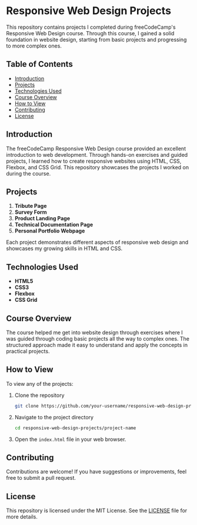 
# Responsive Web Design Projects

This repository contains projects I completed during freeCodeCamp's Responsive Web Design course. Through this course, I gained a solid foundation in website design, starting from basic projects and progressing to more complex ones.

## Table of Contents

- [Introduction](#introduction)
- [Projects](#projects)
- [Technologies Used](#technologies-used)
- [Course Overview](#course-overview)
- [How to View](#how-to-view)
- [Contributing](#contributing)
- [License](#license)

## Introduction

The freeCodeCamp Responsive Web Design course provided an excellent introduction to web development. Through hands-on exercises and guided projects, I learned how to create responsive websites using HTML, CSS, Flexbox, and CSS Grid. This repository showcases the projects I worked on during the course.

## Projects

1. **Tribute Page**
2. **Survey Form**
3. **Product Landing Page**
4. **Technical Documentation Page**
5. **Personal Portfolio Webpage**

Each project demonstrates different aspects of responsive web design and showcases my growing skills in HTML and CSS.

## Technologies Used

- **HTML5**
- **CSS3**
- **Flexbox**
- **CSS Grid**

## Course Overview

The course helped me get into website design through exercises where I was guided through coding basic projects all the way to complex ones. The structured approach made it easy to understand and apply the concepts in practical projects.

## How to View

To view any of the projects:

1. Clone the repository
    ```bash
    git clone https://github.com/your-username/responsive-web-design-projects.git
    ```
2. Navigate to the project directory
    ```bash
    cd responsive-web-design-projects/project-name
    ```
3. Open the `index.html` file in your web browser.

## Contributing

Contributions are welcome! If you have suggestions or improvements, feel free to submit a pull request.

## License

This repository is licensed under the MIT License. See the [LICENSE](LICENSE) file for more details.
